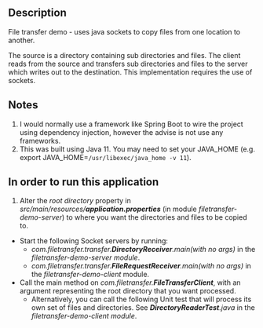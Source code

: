 <h2>Description</h2>

File transfer demo - uses java sockets to copy files from one location to another.

The source is a directory containing sub directories and files. The client reads from the source and transfers sub directories and files to the server which writes out to the destination. This implementation requires the use of sockets.

<h2>Notes</h2>

1. I would normally use a framework like Spring Boot to wire the project using dependency injection, however the advise is not use any frameworks.
2. This was built using Java 11. You may need to set your JAVA_HOME (e.g. export JAVA_HOME=`/usr/libexec/java_home -v 11`).

<h2>In order to run this application</h2>


1. Alter the <i>root directory</i> property in <i>src/main/resources/<b>application.properties</b></i> (in module <i>filetransfer-demo-server</i>) to where you want the directories and files to be copied to.
* Start the following Socket servers by running:
    * <i>com.filetransfer.transfer.<b>DirectoryReceiver</b>.main(with no args)</i> in the <i>filetransfer-demo-server module</i>.
    * <i>com.filetransfer.transfer.<b>FileRequestReceiver</b>.main(with no args)</i> in the <i>filetransfer-demo-client</i> module.
* Call the main method on <i>com.filetransfer.<b>FileTransferClient</b></i>, with an argument representing the root directory that you want processed. 
    * Alternatively, you can call the following Unit test that will process its own set of files and directories. See <i><b>DirectoryReaderTest</b>.java</i> in the <i>filetransfer-demo-client module</i>.